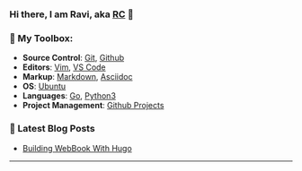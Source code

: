 ### Hi there, I am Ravi, aka [RC](https://ravi.chamarthy.dev) 👋

### :toolbox: My Toolbox:

* __Source Control__: [Git](https://git-scm.com), [Github](https://github.com)
* __Editors__: [Vim](https://www.vim.org), [VS Code](https://code.visualstudio.com/)
* __Markup__: [Markdown](https://www.markdownguide.org/), [Asciidoc](https://asciidoc.org/)
* __OS__: [Ubuntu](https://ubuntu.com)
* __Languages__: [Go](https://golang.org), [Python3](https://www.python.org/)
* __Project Management__: [Github Projects](https://github.com/features/project-management)


### 📕 Latest Blog Posts
<!-- BLOG-POST-LIST:START -->
- [Building WebBook With Hugo](https://ravi.chamarthy.dev/post/building-webbook/)
<!-- BLOG-POST-LIST:END -->

---

[website]: https://ravi.chamarthy.dev
[twitter]: https://twitter.com/ravinag
[linkedin]: https://linkedin.com/in/ravinag
[wakatime]: https://wakatime.com/share/@rchamarthy/e0ac754e-25ef-4a0b-8db5-c764d1604f7e.svg
[github]: https://github-readme-stats.vercel.app/api?username=rchamarthy&show_icons=true&include_all_commits=true&count_private=true
